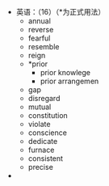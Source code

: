 - 英语：（16）（*为正式用法）
	- annual
	- reverse
	- fearful
	- resemble
	- reign
	- *prior
		- prior knowlege
		- prior arrangemen
	- gap
	- disregard
	- mutual
	- constitution
	- violate
	- conscience
	- dedicate
	- furnace
	- consistent
	- precise
-